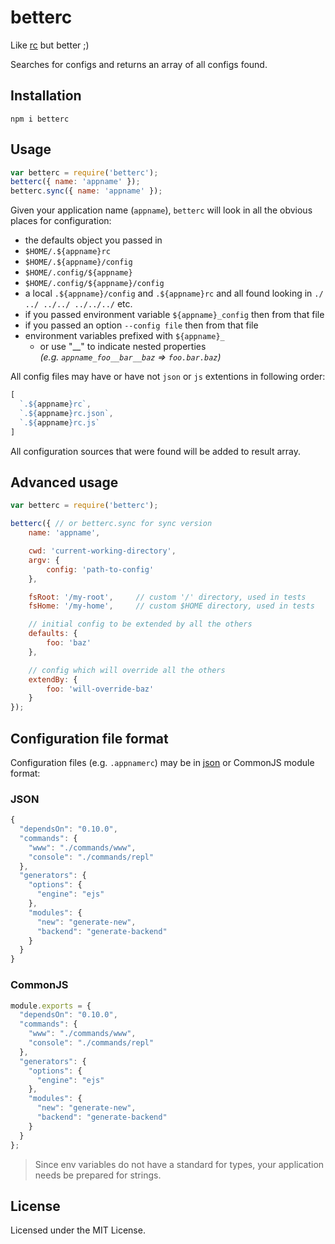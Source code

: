 # betterc

Like [rc](https://github.com/dominictarr/rc) but better ;)

Searches for configs and returns an array of all configs found.

## Installation

```
npm i betterc
```

## Usage

```js
var betterc = require('betterc');
betterc({ name: 'appname' });
betterc.sync({ name: 'appname' });
```

Given your application name (`appname`), `betterc` will look in all the obvious places for configuration:

  * the defaults object you passed in
  * `$HOME/.${appname}rc`
  * `$HOME/.${appname}/config`
  * `$HOME/.config/${appname}`
  * `$HOME/.config/${appname}/config`
  * a local `.${appname}/config` and `.${appname}rc` and all found looking in `./ ../ ../../ ../../../` etc.
  * if you passed environment variable `${appname}_config` then from that file
  * if you passed an option `--config file` then from that file
  * environment variables prefixed with `${appname}_`
    * or use "\_\_" to indicate nested properties <br/> _(e.g. `appname_foo__bar__baz` => `foo.bar.baz`)_

All config files may have or have not `json` or `js` extentions in following order:
```js
[
  `.${appname}rc`,
  `.${appname}rc.json`,
  `.${appname}rc.js`
]
```

All configuration sources that were found will be added to result array.

## Advanced usage

```js
var betterc = require('betterc');

betterc({ // or betterc.sync for sync version
    name: 'appname',

    cwd: 'current-working-directory',
    argv: {
        config: 'path-to-config'
    },

    fsRoot: '/my-root',     // custom '/' directory, used in tests
    fsHome: '/my-home',     // custom $HOME directory, used in tests

    // initial config to be extended by all the others
    defaults: {
        foo: 'baz'
    },

    // config which will override all the others
    extendBy: {
        foo: 'will-override-baz'
    }
});
```

## Configuration file format

Configuration files (e.g. `.appnamerc`) may be in [json](http://json.org/example) or CommonJS module format:

### JSON
```js
{
  "dependsOn": "0.10.0",
  "commands": {
    "www": "./commands/www",
    "console": "./commands/repl"
  },
  "generators": {
    "options": {
      "engine": "ejs"
    },
    "modules": {
      "new": "generate-new",
      "backend": "generate-backend"
    }
  }
}
```

### CommonJS
```js
module.exports = {
  "dependsOn": "0.10.0",
  "commands": {
    "www": "./commands/www",
    "console": "./commands/repl"
  },
  "generators": {
    "options": {
      "engine": "ejs"
    },
    "modules": {
      "new": "generate-new",
      "backend": "generate-backend"
    }
  }
};
```

> Since env variables do not have a standard for types, your application needs be prepared for strings.


## License

Licensed under the MIT License.
